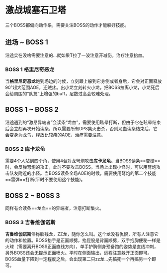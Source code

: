 # 激战城塞石卫塔

三个BOSS都偏向动作系，需要关注BOSS的动作才能躲好技能。

## 进场 ~ BOSS 1

沿途实在没啥需要注意的…就如果T拉了一波注意开减伤，治疗注意抬血。

### BOSS 1 格里尼奇恶龙
当**格里尼奇恶龙**跑到场边的时候，立刻跟上躲到它身侧或者身后，它会对正面释放90°超大范围AOE，还贼疼。出小龙立刻转火小龙，把BOSS拉离小龙，小龙死后会给周围的“队友”上增强的buff，层数过高会较难处理。

## BOSS 1 ~ BOSS 2

沿途遇到的“激昂异端者”会读条“龙血”，需要使用眩晕打断，但由于它在眩晕结束后会立刻再次开始读条，所以需要所有<Role name="dps" />DPS集火击杀，否则龙血读条结束后，它会变身为龙鸟，释放比较疼的AOE，<Role name="healer" />治疗需要注意。

### BOSS 2 库卡龙龟
需要4个人站到四个角，使用4台对龙弩炮攻击**库卡龙龟**。当BOSS读条==变硬==时，会反弹弩炮的攻击，此时不要攻击BOSS。当场上出现小怪时，可以用弩炮攻击队友附近的小怪。当BOSS读条全场AOE的时候，需要使用弩炮的第二个技能==雷弹==打断(平时不要使用这个技能)。

## BOSS 2 ~ BOSS 3

同样有会读条==龙血==的异端者，注意打断集火。

### BOSS 3 吉鲁维伽诺斯
**吉鲁维伽诺斯**俗称脑残龙，ZZ龙，随你怎么叫。这个龙没有仇恨，<Role name="tank" /><Role name="healer" /><Role name="dps" />所有人注意它的动作和位置。BOSS抬手是正面顺劈，抬屁股是背面顺劈，双手抱胸便秘一样是火球（需要离开BOSS正面直线方向），单手护胸侧身预备跑的姿势是直线冲刺，另外BOSS还会无提示正面喷火。平时在侧面输出，远程注意躲开正面即可。BOSS血量下降到一定程度之后，会出现第二只zz龙…先搞死一个再搞另一个即可。